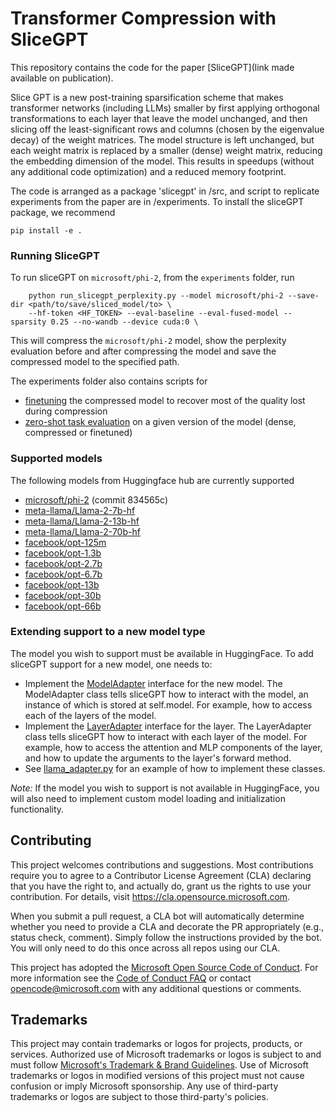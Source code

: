 # Transformer Compression with SliceGPT

This repository contains the code for the paper [SliceGPT](link made available on publication). 

Slice GPT is a new post-training sparsification scheme that makes transformer networks (including LLMs) smaller by first applying orthogonal transformations to each layer that leave the model unchanged, and then slicing off the least-significant rows and columns (chosen by the eigenvalue decay) of the weight matrices. The model structure is left unchanged, but each weight matrix is replaced by a smaller (dense) weight matrix, reducing the embedding dimension of the model. This results in speedups (without any additional code optimization) and a reduced memory footprint.  

The code is arranged as a package 'slicegpt' in /src, and script to replicate experiments from the paper are in /experiments. To install the sliceGPT package, we recommend

`pip install -e .`


### Running SliceGPT

To run sliceGPT on `microsoft/phi-2`, from the `experiments` folder, run 
```
    python run_slicegpt_perplexity.py --model microsoft/phi-2 --save-dir <path/to/save/sliced_model/to> \
    --hf-token <HF_TOKEN> --eval-baseline --eval-fused-model --sparsity 0.25 --no-wandb --device cuda:0 \    
```
This will compress the `microsoft/phi-2` model, show the perplexity evaluation before and after compressing the model and save the compressed model to the specified path.

The experiments folder also contains scripts for 
- [finetuning](./experiments/run_finetuning.py) the compressed model to recover most of the quality lost during compression
- [zero-shot task evaluation](./experiments/run_zero_shot_tasks.py) on a given version of the model (dense, compressed or finetuned)

### Supported models

The following models from Huggingface hub are currently supported
- [microsoft/phi-2](https://huggingface.co/microsoft/phi-2) (commit 834565c)
- [meta-llama/Llama-2-7b-hf](https://huggingface.co/meta-llama/Llama-2-7b)
- [meta-llama/Llama-2-13b-hf](https://huggingface.co/meta-llama/Llama-2-13b)
- [meta-llama/Llama-2-70b-hf](https://huggingface.co/meta-llama/Llama-2-70b)
- [facebook/opt-125m](https://huggingface.co/facebook/opt-125m)
- [facebook/opt-1.3b](https://huggingface.co/facebook/opt-1.3b)
- [facebook/opt-2.7b](https://huggingface.co/facebook/opt-2.7b)
- [facebook/opt-6.7b](https://huggingface.co/facebook/opt-6.7b)
- [facebook/opt-13b](https://huggingface.co/facebook/opt-13b)
- [facebook/opt-30b](https://huggingface.co/facebook/opt-30b)
- [facebook/opt-66b](https://huggingface.co/facebook/opt-66b)

### Extending support to a new model type

The model you wish to support must be available in HuggingFace. To add sliceGPT support for a new model, one needs to: 
- Implement the [ModelAdapter](./src/slicegpt/model_adapter.py) interface for the new model. The ModelAdapter class tells sliceGPT how to interact with the model, an instance of which is stored at self.model. For example, how to access each of the layers of the model.
- Implement the [LayerAdapter](./src/slicegpt/model_adapter.py) interface for the layer. The LayerAdapter class tells sliceGPT how to interact with each layer of the model. For example, how to access the attention and MLP components of the layer, and how to update the arguments to the layer's forward method.
- See [llama_adapter.py](./src/slicegpt/adapters/llama_adapter.py) for an example of how to implement these classes.

_Note:_ If the model you wish to support is not available in HuggingFace, you will also need to implement custom model loading and initialization functionality.

## Contributing

This project welcomes contributions and suggestions.  Most contributions require you to agree to a
Contributor License Agreement (CLA) declaring that you have the right to, and actually do, grant us
the rights to use your contribution. For details, visit https://cla.opensource.microsoft.com.

When you submit a pull request, a CLA bot will automatically determine whether you need to provide
a CLA and decorate the PR appropriately (e.g., status check, comment). Simply follow the instructions
provided by the bot. You will only need to do this once across all repos using our CLA.

This project has adopted the [Microsoft Open Source Code of Conduct](https://opensource.microsoft.com/codeofconduct/).
For more information see the [Code of Conduct FAQ](https://opensource.microsoft.com/codeofconduct/faq/) or
contact [opencode@microsoft.com](mailto:opencode@microsoft.com) with any additional questions or comments.

## Trademarks

This project may contain trademarks or logos for projects, products, or services. Authorized use of Microsoft 
trademarks or logos is subject to and must follow 
[Microsoft's Trademark & Brand Guidelines](https://www.microsoft.com/en-us/legal/intellectualproperty/trademarks/usage/general).
Use of Microsoft trademarks or logos in modified versions of this project must not cause confusion or imply Microsoft sponsorship.
Any use of third-party trademarks or logos are subject to those third-party's policies.
